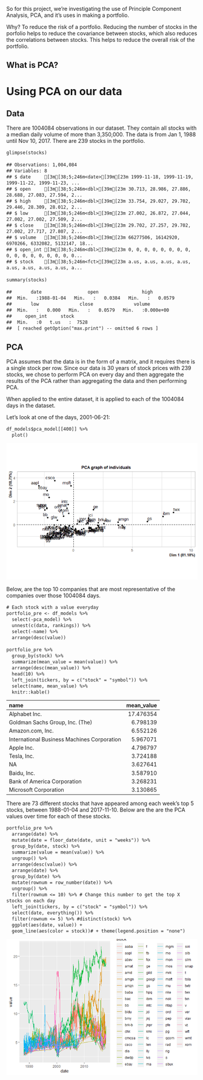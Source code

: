So for this project, we’re investigating the use of Principle Component
Analysis, PCA, and it’s uses in making a portfolio.

Why? To reduce the risk of a portfolio. Reducing the number of stocks in
the porfolio helps to reduce the covariance between stocks, which also
reduces the correlations between stocks. This helps to reduce the
overall risk of the portfolio.

What is PCA?
------------

Using PCA on our data
=====================

Data
----

There are 1004084 observations in our dataset. They contain all stocks
with a median daily volume of more than 3,350,000. The data is from Jan
1, 1988 until Nov 10, 2017. There are 239 stocks in the portfolio.

    glimpse(stocks)

    ## Observations: 1,004,084
    ## Variables: 8
    ## $ date     [3m[38;5;246m<date>[39m[23m 1999-11-18, 1999-11-19, 1999-11-22, 1999-11-23, ...
    ## $ open     [3m[38;5;246m<dbl>[39m[23m 30.713, 28.986, 27.886, 28.688, 27.083, 27.594, 2...
    ## $ high     [3m[38;5;246m<dbl>[39m[23m 33.754, 29.027, 29.702, 29.446, 28.309, 28.012, 2...
    ## $ low      [3m[38;5;246m<dbl>[39m[23m 27.002, 26.872, 27.044, 27.002, 27.002, 27.509, 2...
    ## $ close    [3m[38;5;246m<dbl>[39m[23m 29.702, 27.257, 29.702, 27.002, 27.717, 27.807, 2...
    ## $ volume   [3m[38;5;246m<dbl>[39m[23m 66277506, 16142920, 6970266, 6332082, 5132147, 18...
    ## $ open_int [3m[38;5;246m<dbl>[39m[23m 0, 0, 0, 0, 0, 0, 0, 0, 0, 0, 0, 0, 0, 0, 0, 0, 0...
    ## $ stock    [3m[38;5;246m<fct>[39m[23m a.us, a.us, a.us, a.us, a.us, a.us, a.us, a.us, a...

    summary(stocks)

    ##       date                 open                high          
    ##  Min.   :1988-01-04   Min.   :   0.0384   Min.   :   0.0579  
    ##       low               close               volume         
    ##  Min.   :   0.000   Min.   :   0.0579   Min.   :0.000e+00  
    ##     open_int     stock       
    ##  Min.   :0   t.us   :  7528  
    ##  [ reached getOption("max.print") -- omitted 6 rows ]

PCA
---

PCA assumes that the data is in the form of a matrix, and it requires
there is a single stock per row. Since our data is 30 years of stock
prices with 239 stocks, we chose to perform PCA on every day and then
aggregate the results of the PCA rather than aggregating the data and
then performing PCA.

When applied to the entire dataset, it is applied to each of the 1004084
days in the dataset.

Let’s look at one of the days, 2001-06-21:

    df_models$pca_model[[400]] %>% 
      plot()

![](eda_files/figure-markdown_strict/unnamed-chunk-2-1.png)

Below, are the top 10 companies that are most representative of the
companies over those 1004084 days.

    # Each stock with a value everyday 
    portfolio_pre <- df_models %>% 
      select(-pca_model) %>% 
      unnest(c(data, rankings)) %>% 
      select(-name) %>% 
      arrange(desc(value))

    portfolio_pre %>% 
      group_by(stock) %>% 
      summarize(mean_value = mean(value)) %>% 
      arrange(desc(mean_value)) %>% 
      head(10) %>% 
      left_join(tickers, by = c("stock" = "symbol")) %>% 
      select(name, mean_value) %>% 
      knitr::kable()

<table>
<thead>
<tr class="header">
<th style="text-align: left;">name</th>
<th style="text-align: right;">mean_value</th>
</tr>
</thead>
<tbody>
<tr class="odd">
<td style="text-align: left;">Alphabet Inc.</td>
<td style="text-align: right;">17.476354</td>
</tr>
<tr class="even">
<td style="text-align: left;">Goldman Sachs Group, Inc. (The)</td>
<td style="text-align: right;">6.798139</td>
</tr>
<tr class="odd">
<td style="text-align: left;">Amazon.com, Inc.</td>
<td style="text-align: right;">6.552126</td>
</tr>
<tr class="even">
<td style="text-align: left;">International Business Machines Corporation</td>
<td style="text-align: right;">5.967071</td>
</tr>
<tr class="odd">
<td style="text-align: left;">Apple Inc.</td>
<td style="text-align: right;">4.796797</td>
</tr>
<tr class="even">
<td style="text-align: left;">Tesla, Inc.</td>
<td style="text-align: right;">3.724188</td>
</tr>
<tr class="odd">
<td style="text-align: left;">NA</td>
<td style="text-align: right;">3.627641</td>
</tr>
<tr class="even">
<td style="text-align: left;">Baidu, Inc.</td>
<td style="text-align: right;">3.587910</td>
</tr>
<tr class="odd">
<td style="text-align: left;">Bank of America Corporation</td>
<td style="text-align: right;">3.268231</td>
</tr>
<tr class="even">
<td style="text-align: left;">Microsoft Corporation</td>
<td style="text-align: right;">3.130865</td>
</tr>
</tbody>
</table>

There are 73 different stocks that have appeared among each week’s top 5
stocks, between 1988-01-04 and 2017-11-10. Below are the are the PCA
values over time for each of these stocks.

    portfolio_pre %>% 
      arrange(date) %>% 
      mutate(date = floor_date(date, unit = "weeks")) %>%
      group_by(date, stock) %>% 
      summarize(value = mean(value)) %>% 
      ungroup() %>% 
      arrange(desc(value)) %>% 
      arrange(date) %>% 
      group_by(date) %>% 
      mutate(rownum = row_number(date)) %>% 
      ungroup() %>% 
      filter(rownum <= 10) %>% # Change this number to get the top X stocks on each day
      left_join(tickers, by = c("stock" = "symbol")) %>% 
      select(date, everything()) %>% 
      filter(rownum <= 5) %>% #distinct(stock) %>%  
      ggplot(aes(date, value)) + 
      geom_line(aes(color = stock))# + theme(legend.position = "none")

![](eda_files/figure-markdown_strict/unnamed-chunk-4-1.png)
